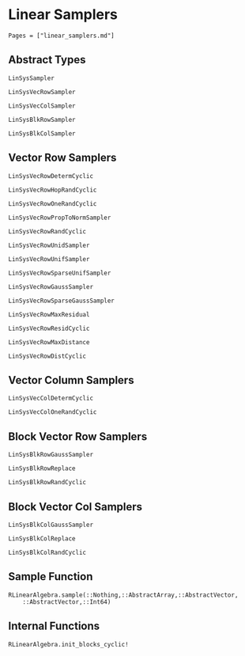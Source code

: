 # Linear Samplers

```@contents
Pages = ["linear_samplers.md"]
```

## Abstract Types

```@docs
LinSysSampler

LinSysVecRowSampler

LinSysVecColSampler

LinSysBlkRowSampler

LinSysBlkColSampler
```

## Vector Row Samplers

```@docs
LinSysVecRowDetermCyclic

LinSysVecRowHopRandCyclic

LinSysVecRowOneRandCyclic

LinSysVecRowPropToNormSampler

LinSysVecRowRandCyclic

LinSysVecRowUnidSampler

LinSysVecRowUnifSampler

LinSysVecRowSparseUnifSampler

LinSysVecRowGaussSampler

LinSysVecRowSparseGaussSampler

LinSysVecRowMaxResidual

LinSysVecRowResidCyclic

LinSysVecRowMaxDistance

LinSysVecRowDistCyclic
```

## Vector Column Samplers

```@docs
LinSysVecColDetermCyclic

LinSysVecColOneRandCyclic
```

## Block Vector Row Samplers

```@docs
LinSysBlkRowGaussSampler

LinSysBlkRowReplace

LinSysBlkRowRandCyclic
```

## Block Vector Col Samplers

```@docs
LinSysBlkColGaussSampler

LinSysBlkColReplace

LinSysBlkColRandCyclic
```

## Sample Function
```@docs
RLinearAlgebra.sample(::Nothing,::AbstractArray,::AbstractVector,
    ::AbstractVector,::Int64)
```

## Internal Functions
```@docs
RLinearAlgebra.init_blocks_cyclic!
```
